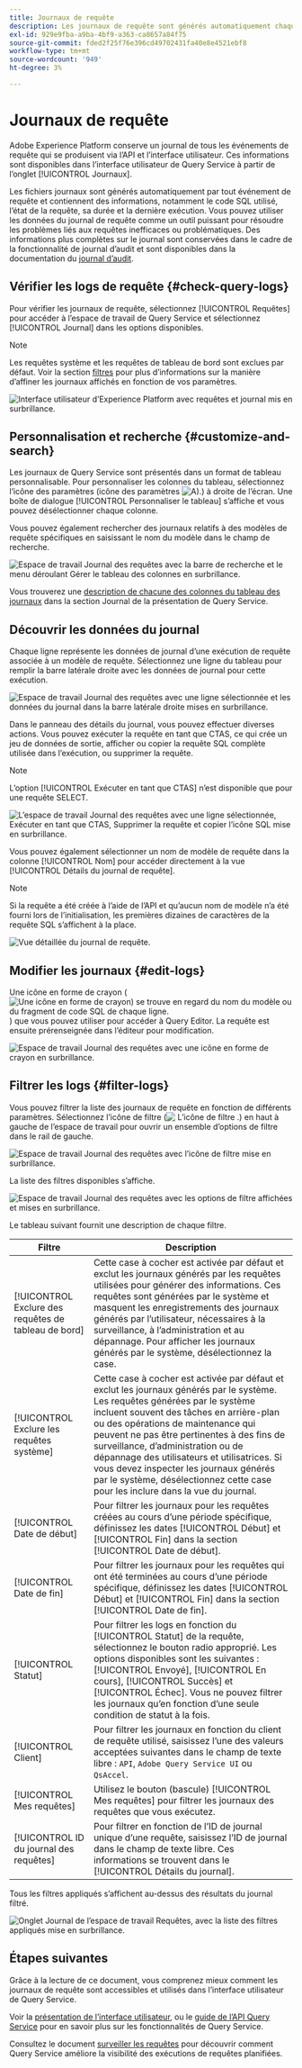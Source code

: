 ```yaml
---
title: Journaux de requête
description: Les journaux de requête sont générés automatiquement chaque fois qu’une requête est exécutée et sont disponibles via l’interface utilisateur pour faciliter la résolution des problèmes. Ce document explique comment utiliser et parcourir la section Journaux de Query Service de l’interface utilisateur.
exl-id: 929e9fba-a9ba-4bf9-a363-ca8657a84f75
source-git-commit: fded2f25f76e396cd49702431fa40e8e4521ebf8
workflow-type: tm+mt
source-wordcount: '949'
ht-degree: 3%

---
```


# Journaux de requête

Adobe Experience Platform conserve un journal de tous les événements de requête qui se produisent via l’API et l’interface utilisateur. Ces informations sont disponibles dans l’interface utilisateur de Query Service à partir de l’onglet [!UICONTROL Journaux].

Les fichiers journaux sont générés automatiquement par tout événement de requête et contiennent des informations, notamment le code SQL utilisé, l’état de la requête, sa durée et la dernière exécution. Vous pouvez utiliser les données du journal de requête comme un outil puissant pour résoudre les problèmes liés aux requêtes inefficaces ou problématiques. Des informations plus complètes sur le journal sont conservées dans le cadre de la fonctionnalité de journal d’audit et sont disponibles dans la documentation du [&#x200B; journal d’audit](../../landing/governance-privacy-security/audit-logs/overview.md).

## Vérifier les logs de requête {#check-query-logs}

Pour vérifier les journaux de requête, sélectionnez [!UICONTROL Requêtes] pour accéder à l’espace de travail de Query Service et sélectionnez [!UICONTROL Journal] dans les options disponibles.

>[!NOTE]
>
>Les requêtes système et les requêtes de tableau de bord sont exclues par défaut. Voir la section [filtres](#filter-logs) pour plus d’informations sur la manière d’affiner les journaux affichés en fonction de vos paramètres.

![Interface utilisateur d’Experience Platform avec requêtes et journal mis en surbrillance.](../images/ui/query-log/logs.png)

## Personnalisation et recherche {#customize-and-search}

Les journaux de Query Service sont présentés dans un format de tableau personnalisable. Pour personnaliser les colonnes du tableau, sélectionnez l’icône des paramètres (icône des paramètres ![A).](/help/images/icons/column-settings.png)) à droite de l’écran. Une boîte de dialogue [!UICONTROL Personnaliser le tableau] s’affiche et vous pouvez désélectionner chaque colonne.

Vous pouvez également rechercher des journaux relatifs à des modèles de requête spécifiques en saisissant le nom du modèle dans le champ de recherche.

![Espace de travail Journal des requêtes avec la barre de recherche et le menu déroulant Gérer le tableau des colonnes en surbrillance.](../images/ui/query-log/customize-logs.png)

Vous trouverez une [description de chacune des colonnes du tableau des journaux](./overview.md#log) dans la section Journal de la présentation de Query Service.

## Découvrir les données du journal

Chaque ligne représente les données de journal d’une exécution de requête associée à un modèle de requête. Sélectionnez une ligne du tableau pour remplir la barre latérale droite avec les données de journal pour cette exécution.

![Espace de travail Journal des requêtes avec une ligne sélectionnée et les données du journal dans la barre latérale droite mises en surbrillance.](../images/ui/query-log/log-details.png)

Dans le panneau des détails du journal, vous pouvez effectuer diverses actions. Vous pouvez exécuter la requête en tant que CTAS, ce qui crée un jeu de données de sortie, afficher ou copier la requête SQL complète utilisée dans l’exécution, ou supprimer la requête.

>[!NOTE]
>
>L’option [!UICONTROL Exécuter en tant que CTAS] n’est disponible que pour une requête SELECT.

![L’espace de travail Journal des requêtes avec une ligne sélectionnée, Exécuter en tant que CTAS, Supprimer la requête et copier l’icône SQL mise en surbrillance.](../images/ui/query-log/edit-output-dataset.png)

Vous pouvez également sélectionner un nom de modèle de requête dans la colonne [!UICONTROL Nom] pour accéder directement à la vue [!UICONTROL Détails du journal de requête].

>[!NOTE]
>
>Si la requête a été créée à l’aide de l’API et qu’aucun nom de modèle n’a été fourni lors de l’initialisation, les premières dizaines de caractères de la requête SQL s’affichent à la place.

![Vue détaillée du journal de requête.](../images/ui/query-log/query-log-details.png)

## Modifier les journaux {#edit-logs}

Une icône en forme de crayon (![Une icône en forme de crayon) se trouve en regard du nom du modèle ou du fragment de code SQL de chaque ligne.](/help/images/icons/edit.png)) que vous pouvez utiliser pour accéder à Query Editor. La requête est ensuite prérenseignée dans l’éditeur pour modification.

![Espace de travail Journal des requêtes avec une icône en forme de crayon en surbrillance.](../images/ui/query-log/edit-query.png)

## Filtrer les logs {#filter-logs}

Vous pouvez filtrer la liste des journaux de requête en fonction de différents paramètres. Sélectionnez l’icône de filtre (![&#x200B; L’icône de filtre .](/help/images/icons/filter.png)) en haut à gauche de l’espace de travail pour ouvrir un ensemble d’options de filtre dans le rail de gauche.

![Espace de travail Journal des requêtes avec l’icône de filtre mise en surbrillance.](../images/ui/query-log/log-filter.png)

La liste des filtres disponibles s’affiche.

![Espace de travail Journal des requêtes avec les options de filtre affichées et mises en surbrillance.](../images/ui/query-log/log-filter-settings.png)

Le tableau suivant fournit une description de chaque filtre.

| Filtre | Description |
| ------ | ----------- |
| [!UICONTROL Exclure des requêtes de tableau de bord] | Cette case à cocher est activée par défaut et exclut les journaux générés par les requêtes utilisées pour générer des informations. Ces requêtes sont générées par le système et masquent les enregistrements des journaux générés par l’utilisateur, nécessaires à la surveillance, à l’administration et au dépannage. Pour afficher les journaux générés par le système, désélectionnez la case. |
| [!UICONTROL Exclure les requêtes système] | Cette case à cocher est activée par défaut et exclut les journaux générés par le système. Les requêtes générées par le système incluent souvent des tâches en arrière-plan ou des opérations de maintenance qui peuvent ne pas être pertinentes à des fins de surveillance, d’administration ou de dépannage des utilisateurs et utilisatrices. Si vous devez inspecter les journaux générés par le système, désélectionnez cette case pour les inclure dans la vue du journal. |
| [!UICONTROL Date de début] | Pour filtrer les journaux pour les requêtes créées au cours d’une période spécifique, définissez les dates [!UICONTROL Début] et [!UICONTROL Fin] dans la section [!UICONTROL Date de début]. |
| [!UICONTROL Date de fin] | Pour filtrer les journaux pour les requêtes qui ont été terminées au cours d’une période spécifique, définissez les dates [!UICONTROL Début] et [!UICONTROL Fin] dans la section [!UICONTROL Date de fin]. |
| [!UICONTROL Statut] | Pour filtrer les logs en fonction du [!UICONTROL Statut] de la requête, sélectionnez le bouton radio approprié. Les options disponibles sont les suivantes : [!UICONTROL Envoyé], [!UICONTROL En cours], [!UICONTROL Succès] et [!UICONTROL Échec]. Vous ne pouvez filtrer les journaux qu’en fonction d’une seule condition de statut à la fois. |
| [!UICONTROL Client] | Pour filtrer les journaux en fonction du client de requête utilisé, saisissez l’une des valeurs acceptées suivantes dans le champ de texte libre : `API`, `Adobe Query Service UI` ou `QsAccel`. |
| [!UICONTROL Mes requêtes] | Utilisez le bouton (bascule) [!UICONTROL Mes requêtes] pour filtrer les journaux des requêtes que vous exécutez. |
| [!UICONTROL ID du journal des requêtes] | Pour filtrer en fonction de l’ID de journal unique d’une requête, saisissez l’ID de journal dans le champ de texte libre. Ces informations se trouvent dans le [!UICONTROL Détails du journal]. |

Tous les filtres appliqués s’affichent au-dessus des résultats du journal filtré.

![Onglet Journal de l’espace de travail Requêtes, avec la liste des filtres appliqués mise en surbrillance.](../images/ui/query-log/applied-log-filters.png)

## Étapes suivantes

Grâce à la lecture de ce document, vous comprenez mieux comment les journaux de requête sont accessibles et utilisés dans l’interface utilisateur de Query Service.

Voir la [présentation de l’interface utilisateur](./overview.md), ou le [guide de l’API Query Service](../api/getting-started.md) pour en savoir plus sur les fonctionnalités de Query Service.

Consultez le document [surveiller les requêtes](./monitor-queries.md) pour découvrir comment Query Service améliore la visibilité des exécutions de requêtes planifiées.
